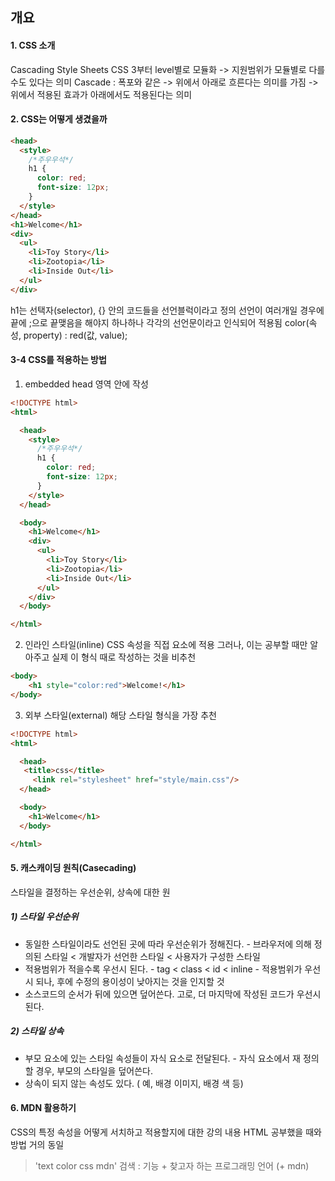 ## 개요

#### 1. CSS 소개

Cascading Style Sheets
CSS 3부터 level별로 모듈화 -> 지원범위가 모듈별로 다를 수도 있다는 의미
Cascade : 폭포와 같은 -> 위에서 아래로 흐른다는 의미를 가짐
-> 위에서 적용된 효과가 아래에서도 적용된다는 의미

#### 2. CSS는 어떻게 생겼을까

```html
<head>
  <style>
    /*주우우석*/
    h1 {
      color: red;
      font-size: 12px;
    }
  </style>
</head>
<h1>Welcome</h1>
<div>
  <ul>
    <li>Toy Story</li>
    <li>Zootopia</li>
    <li>Inside Out</li>
  </ul>
</div>
```

h1는 선택자(selector), {} 안의 코드들을 선언블럭이라고 정의
선언이 여러개일 경우에 끝에 ;으로 끝맺음을 해야지 하나하나 각각의 선언문이라고 인식되어 적용됨
color(속성, property) : red(값, value);

#### 3-4 CSS를 적용하는 방법

1. embedded
head 영역 안에 작성
```html
<!DOCTYPE html>
<html>

  <head>
    <style>
      /*주우우석*/
      h1 {
        color: red;
        font-size: 12px;
      }
    </style>
  </head>

  <body>
    <h1>Welcome</h1>
    <div>
      <ul>
        <li>Toy Story</li>
        <li>Zootopia</li>
        <li>Inside Out</li>
      </ul>
    </div>
  </body>

</html>
```
2. 인라인 스타일(inline)
CSS 속성을 직접 요소에 적용
그러나, 이는 공부할 때만 알아주고 실제 이 형식 때로 작성하는 것을 비추천
```html
<body>
	<h1 style="color:red">Welcome!</h1>
</body>
```
3. 외부 스타일(external)
해당 스타일 형식을 가장 추천
```html
<!DOCTYPE html>
<html>

  <head>
   <title>css</title>
	 <link rel="stylesheet" href="style/main.css"/>
  </head>

  <body>
    <h1>Welcome</h1>
  </body>

</html>
```

#### 5. 캐스캐이딩 원칙(Casecading)
스타일을 결정하는 우선순위, 상속에 대한 원

##### 1) 스타일 우선순위
- 동일한 스타일이라도 선언된 곳에 따라 우선순위가 정해진다.
		- 브라우저에 의해 정의된 스타일 < 개발자가 선언한 스타일 < 사용자가 구성한 스타일
- 적용범위가 적을수록 우선시 된다.
		- tag < class < id < inline
		- 적용범위가 우선시 되나, 후에 수정의 용이성이 낮아지는 것을 인지할 것
- 소스코드의 순서가 뒤에 있으면 덮어쓴다. 고로, 더 마지막에 작성된 코드가 우선시 된다.

##### 2) 스타일 상속
- 부모 요소에 있는 스타일 속성들이 자식 요소로 전달된다.
		- 자식 요소에서 재 정의할 경우, 부모의 스타일을 덮어쓴다.
- 상속이 되지 않는 속성도 있다. ( 예, 배경 이미지, 배경 색 등)

#### 6. MDN 활용하기
CSS의 특정 속성을 어떻게 서치하고 적용할지에 대한 강의 내용
HTML 공부했을 때와 방법 거의 동일

> 'text color css mdn' 검색 : 기능 + 찾고자 하는 프로그래밍 언어 (+ mdn)
